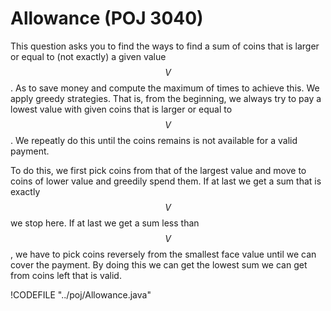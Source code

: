 # Allowance (POJ 3040)

This question asks you to find the ways to find a sum of coins that is larger or equal to (not exactly) a given value $$V$$.
As to save money and compute the maximum of times to achieve this. We apply greedy strategies. That is,
from the beginning, we always try to pay a lowest value with given coins that is larger or equal to $$V$$.
We repeatly do this until the coins remains is not available for a valid payment. 

To do this, we first pick coins from that of the largest value and move to coins of lower value and greedily
spend them. If at last we get a sum that is exactly $$V$$ we stop here. If at last we get a sum less than
$$V$$, we have to pick coins reversely from the smallest face value until we can cover the payment. By doing
this we can get the lowest sum we can get from coins left that is valid.

!CODEFILE "../poj/Allowance.java"
